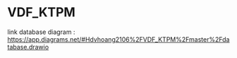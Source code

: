 # VDF_KTPM
link database diagram : https://app.diagrams.net/#Hdvhoang2106%2FVDF_KTPM%2Fmaster%2Fdatabase.drawio
